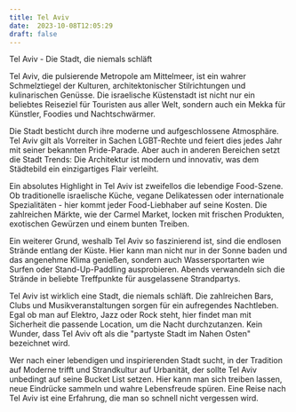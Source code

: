 ```yaml
---
title: Tel Aviv
date:  2023-10-08T12:05:29
draft: false
---
```


Tel Aviv - Die Stadt, die niemals schläft

Tel Aviv, die pulsierende Metropole am Mittelmeer, ist ein wahrer Schmelztiegel der Kulturen, architektonischer Stilrichtungen und kulinarischen Genüsse. Die israelische Küstenstadt ist nicht nur ein beliebtes Reiseziel für Touristen aus aller Welt, sondern auch ein Mekka für Künstler, Foodies und Nachtschwärmer.

Die Stadt besticht durch ihre moderne und aufgeschlossene Atmosphäre. Tel Aviv gilt als Vorreiter in Sachen LGBT-Rechte und feiert dies jedes Jahr mit seiner bekannten Pride-Parade. Aber auch in anderen Bereichen setzt die Stadt Trends: Die Architektur ist modern und innovativ, was dem Städtebild ein einzigartiges Flair verleiht.

Ein absolutes Highlight in Tel Aviv ist zweifellos die lebendige Food-Szene. Ob traditionelle israelische Küche, vegane Delikatessen oder internationale Spezialitäten - hier kommt jeder Food-Liebhaber auf seine Kosten. Die zahlreichen Märkte, wie der Carmel Market, locken mit frischen Produkten, exotischen Gewürzen und einem bunten Treiben.

Ein weiterer Grund, weshalb Tel Aviv so faszinierend ist, sind die endlosen Strände entlang der Küste. Hier kann man nicht nur in der Sonne baden und das angenehme Klima genießen, sondern auch Wassersportarten wie Surfen oder Stand-Up-Paddling ausprobieren. Abends verwandeln sich die Strände in beliebte Treffpunkte für ausgelassene Strandpartys.

Tel Aviv ist wirklich eine Stadt, die niemals schläft. Die zahlreichen Bars, Clubs und Musikveranstaltungen sorgen für ein aufregendes Nachtleben. Egal ob man auf Elektro, Jazz oder Rock steht, hier findet man mit Sicherheit die passende Location, um die Nacht durchzutanzen. Kein Wunder, dass Tel Aviv oft als die "partyste Stadt im Nahen Osten" bezeichnet wird.

Wer nach einer lebendigen und inspirierenden Stadt sucht, in der Tradition auf Moderne trifft und Strandkultur auf Urbanität, der sollte Tel Aviv unbedingt auf seine Bucket List setzen. Hier kann man sich treiben lassen, neue Eindrücke sammeln und wahre Lebensfreude spüren. Eine Reise nach Tel Aviv ist eine Erfahrung, die man so schnell nicht vergessen wird.